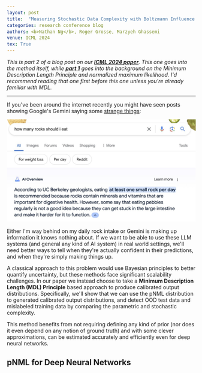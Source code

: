 ```yaml
---
layout: post
title:  "Measuring Stochastic Data Complexity with Boltzmann Influence Functions"
categories: research conference blog
authors: <b>Nathan Ng</b>, Roger Grosse, Marzyeh Ghassemi
venue: ICML 2024
tex: True
---
```


*This is part 2 of a blog post on our [**ICML 2024 paper**](). This one goes into the method itself, while [**part 1**](/blog/2024/05/29/mdl.html) goes into the background on the Minimum Description Length Principle
and normalized maximum likelihood. I'd recommend reading that one first before this one unless you're already familiar with MDL.*

---

If you've been around the internet recently you might have seen posts showing Google's Gemini saying some [strange things](https://www.technologyreview.com/2024/05/31/1093019/why-are-googles-ai-overviews-results-so-bad/):

![Gemini says to eat rocks](/assets/img/google_rocks.jpg)<br>

Either I'm way behind on my daily rock intake or Gemini is making up information it knows nothing about.
If we want to be able to use these LLM systems (and general any kind of AI system) in real world settings, we'll need better ways to tell when they're actually confident in their predictions, and when they're simply making things up.

A classical approach to this problem would use Bayesian principles to better quantify uncertainty, but these methods face significant scalability challenges.
In our paper we instead choose to take a **Minimum Description Length (MDL) Principle** based approach to produce calibrated output distributions.
Specifically, we'll show that we can use the pNML distribution to generated calibrated output distributions, and detect OOD test data and mislabeled training data by comparing the parametric and stochastic complexity.

This method benefits from not requiring defining any kind of prior (nor does it even depend on any notion of ground truth) and with some clever approximations, can be estimated accurately and efficiently even for deep neural networks.

## pNML for Deep Neural Networks

